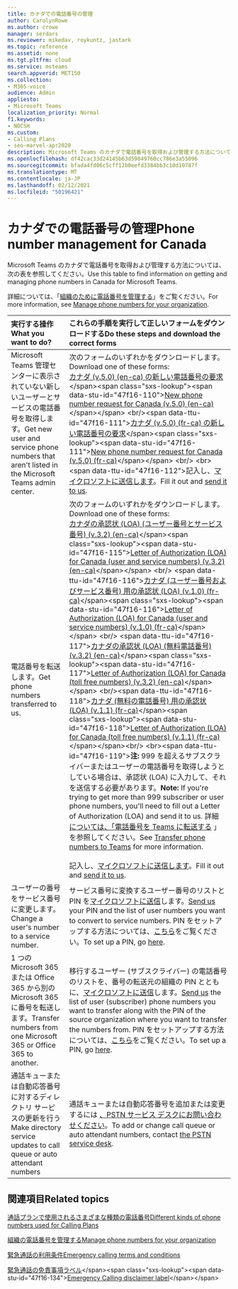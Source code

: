```yaml
---
title: カナダでの電話番号の管理
author: CarolynRowe
ms.author: crowe
manager: serdars
ms.reviewer: mikedav, roykuntz, jastark
ms.topic: reference
ms.assetid: none
ms.tgt.pltfrm: cloud
ms.service: msteams
search.appverid: MET150
ms.collection:
- M365-voice
audience: Admin
appliesto:
- Microsoft Teams
localization_priority: Normal
f1.keywords:
- NOCSH
ms.custom:
- Calling Plans
- seo-marvel-apr2020
description: Microsoft Teams のカナダで電話番号を取得および管理する方法については、次の表を参照してください。
ms.openlocfilehash: df42cac33d24145b63d59849760cc786e3a55096
ms.sourcegitcommit: bfada4fd06c5cff12b0eefd3384bb3c10d10787f
ms.translationtype: MT
ms.contentlocale: ja-JP
ms.lasthandoff: 02/12/2021
ms.locfileid: "50196421"
---
```

# <a name="phone-number-management-for-canada"></a><span data-ttu-id="47f16-103">カナダでの電話番号の管理</span><span class="sxs-lookup"><span data-stu-id="47f16-103">Phone number management for Canada</span></span>

<span data-ttu-id="47f16-104">Microsoft Teams のカナダで電話番号を取得および管理する方法については、次の表を参照してください。</span><span class="sxs-lookup"><span data-stu-id="47f16-104">Use this table to find information on getting and managing phone numbers in Canada for Microsoft Teams.</span></span>

<span data-ttu-id="47f16-105">詳細については、「[組織のために電話番号を管理する](manage-phone-numbers-for-your-organization.md)」をご覧ください。</span><span class="sxs-lookup"><span data-stu-id="47f16-105">For more information, see [Manage phone numbers for your organization](manage-phone-numbers-for-your-organization.md).</span></span>

| <span data-ttu-id="47f16-106">**実行する操作**</span><span class="sxs-lookup"><span data-stu-id="47f16-106">**What you want to do?**</span></span> | <span data-ttu-id="47f16-107">**これらの手順を実行して正しいフォームをダウンロードする**</span><span class="sxs-lookup"><span data-stu-id="47f16-107">**Do these steps and download the correct forms**</span></span> |
|:---   |:---    |
| <span data-ttu-id="47f16-108">Microsoft Teams 管理センターに表示されていない新しいユーザーとサービスの電話番号を取得します。</span><span class="sxs-lookup"><span data-stu-id="47f16-108">Get new user and service phone numbers that aren't listed in the Microsoft Teams admin center.</span></span>  <br/>   | <span data-ttu-id="47f16-109">次のフォームのいずれかをダウンロードします。</span><span class="sxs-lookup"><span data-stu-id="47f16-109">Download one of these forms:</span></span> <br/> <span data-ttu-id="47f16-110">[カナダ (v.5.0) (en-ca) の新しい電話番号の要求](https://github.com/MicrosoftDocs/OfficeDocs-SkypeForBusiness/blob/live/Teams/downloads/new-number-request-forms/new-phone-number-request-for-canada-(v.5.0)-(en-ca).pdf?raw=true)</span><span class="sxs-lookup"><span data-stu-id="47f16-110">[New phone number request for Canada (v.5.0) (en-ca)](https://github.com/MicrosoftDocs/OfficeDocs-SkypeForBusiness/blob/live/Teams/downloads/new-number-request-forms/new-phone-number-request-for-canada-(v.5.0)-(en-ca).pdf?raw=true)</span></span> <br/><span data-ttu-id="47f16-111">[カナダ (v.5.0) (fr-ca) の新しい電話番号の要求](https://github.com/MicrosoftDocs/OfficeDocs-SkypeForBusiness/blob/live/Teams/downloads/new-number-request-forms/new-phone-number-request-for-canada-(v.5.0)-(fr-ca).pdf?raw=true)</span><span class="sxs-lookup"><span data-stu-id="47f16-111">[New phone number request for Canada (v.5.0) (fr-ca)](https://github.com/MicrosoftDocs/OfficeDocs-SkypeForBusiness/blob/live/Teams/downloads/new-number-request-forms/new-phone-number-request-for-canada-(v.5.0)-(fr-ca).pdf?raw=true)</span></span>  <br/> <br><span data-ttu-id="47f16-112">記入し、[マイクロソフトに送信します](mailto:ptn@microsoft.com)。</span><span class="sxs-lookup"><span data-stu-id="47f16-112">Fill it out and [send it to us](mailto:ptn@microsoft.com).</span></span>      |
|<span data-ttu-id="47f16-113">電話番号を転送します。</span><span class="sxs-lookup"><span data-stu-id="47f16-113">Get phone numbers transferred to us.</span></span>  <br/> | <span data-ttu-id="47f16-114">次のフォームのいずれかをダウンロードします。</span><span class="sxs-lookup"><span data-stu-id="47f16-114">Download one of these forms:</span></span> <br/> <span data-ttu-id="47f16-115">[カナダの承認状 (LOA) (ユーザー番号とサービス番号) (v.3.2) (en-ca)](https://github.com/MicrosoftDocs/OfficeDocs-SkypeForBusiness/blob/live/Teams/downloads/LOA-forms/letter-of-authorization-(loa)-for-canada-(user-and-service-numbers)-(v.3.2)-(en-ca).pdf?raw=true)</span><span class="sxs-lookup"><span data-stu-id="47f16-115">[Letter of Authorization (LOA) for Canada (user and service numbers) (v.3.2) (en-ca)](https://github.com/MicrosoftDocs/OfficeDocs-SkypeForBusiness/blob/live/Teams/downloads/LOA-forms/letter-of-authorization-(loa)-for-canada-(user-and-service-numbers)-(v.3.2)-(en-ca).pdf?raw=true)</span></span> <br/> <span data-ttu-id="47f16-116">[カナダ (ユーザー番号およびサービス番号) 用の承認状 (LOA) (v.1.0) (fr-ca)](https://github.com/MicrosoftDocs/OfficeDocs-SkypeForBusiness/blob/live/Teams/downloads/LOA-forms/letter-of-authorization-(loa)-for-canada-(user-and-service-numbers)-(v.1.0)-(fr-ca).pdf?raw=true)</span><span class="sxs-lookup"><span data-stu-id="47f16-116">[Letter of Authorization (LOA) for Canada (user and service numbers) (v.1.0) (fr-ca)](https://github.com/MicrosoftDocs/OfficeDocs-SkypeForBusiness/blob/live/Teams/downloads/LOA-forms/letter-of-authorization-(loa)-for-canada-(user-and-service-numbers)-(v.1.0)-(fr-ca).pdf?raw=true)</span></span> <br/> <span data-ttu-id="47f16-117">[カナダの承認状 (LOA) (無料電話番号) (v.3.2) (en-ca)](https://github.com/MicrosoftDocs/OfficeDocs-SkypeForBusiness/blob/live/Teams/downloads/LOA-forms/letter-of-authorization-(loa)-for-canada-(toll-free-numbers)-(v.3.2)-(en-ca).pdf?raw=true)</span><span class="sxs-lookup"><span data-stu-id="47f16-117">[Letter of Authorization (LOA) for Canada (toll free numbers) (v.3.2) (en-ca)](https://github.com/MicrosoftDocs/OfficeDocs-SkypeForBusiness/blob/live/Teams/downloads/LOA-forms/letter-of-authorization-(loa)-for-canada-(toll-free-numbers)-(v.3.2)-(en-ca).pdf?raw=true)</span></span> <br/><span data-ttu-id="47f16-118">[カナダ (無料の電話番号) 用の承認状 (LOA) (v.1.1) (fr-ca)](https://github.com/MicrosoftDocs/OfficeDocs-SkypeForBusiness/blob/live/Teams/downloads/LOA-forms/Letter-of-authorization-(loa)-for-canada-(toll-free-numbers)-(v.1.1)-(fr-ca).pdf?raw=true)</span><span class="sxs-lookup"><span data-stu-id="47f16-118">[Letter of Authorization (LOA) for Canada (toll free numbers) (v.1.1) (fr-ca)](https://github.com/MicrosoftDocs/OfficeDocs-SkypeForBusiness/blob/live/Teams/downloads/LOA-forms/Letter-of-authorization-(loa)-for-canada-(toll-free-numbers)-(v.1.1)-(fr-ca).pdf?raw=true)</span></span><br/> <br><span data-ttu-id="47f16-119">**注:** 999 を超えるサブスクライバーまたはユーザーの電話番号を取得しようとしている場合は、承認状 (LOA) に入力して、それを送信する必要があります。</span><span class="sxs-lookup"><span data-stu-id="47f16-119">**Note:** If you're trying to get more than 999 subscriber or user phone numbers, you'll need to fill out a Letter of Authorization (LOA) and send it to us.</span></span> <span data-ttu-id="47f16-120">詳細 [については、「電話番号を Teams に転送する](../phone-number-calling-plans/transfer-phone-numbers-to-teams.md) 」を参照してください。</span><span class="sxs-lookup"><span data-stu-id="47f16-120">See [Transfer phone numbers to Teams](../phone-number-calling-plans/transfer-phone-numbers-to-teams.md) for more information.</span></span> <br/> <br><span data-ttu-id="47f16-121">記入し、[マイクロソフトに送信します](mailto:ptn@microsoft.com)。</span><span class="sxs-lookup"><span data-stu-id="47f16-121">Fill it out and [send it to us](mailto:ptn@microsoft.com).</span></span>  <br/> |
|<span data-ttu-id="47f16-122">ユーザーの番号をサービス番号に変更します。</span><span class="sxs-lookup"><span data-stu-id="47f16-122">Change a user's number to a service number.</span></span>  <br/>                                 | <span data-ttu-id="47f16-123">サービス番号に変換するユーザー番号のリストと PIN を[マイクロソフトに送信](mailto:ptn@microsoft.com)します。</span><span class="sxs-lookup"><span data-stu-id="47f16-123">[Send us](mailto:ptn@microsoft.com) your PIN and the list of user numbers you want to convert to service numbers.</span></span> <span data-ttu-id="47f16-124">PIN をセットアップする方法については、[こちら](../phone-number-calling-plans/port-order-overview.md#can-i-port-out-my-numbers-from-teams-to-a-different-phone-service-provider-or-carrier)をご覧ください。</span><span class="sxs-lookup"><span data-stu-id="47f16-124">To set up a PIN, go [here](../phone-number-calling-plans/port-order-overview.md#can-i-port-out-my-numbers-from-teams-to-a-different-phone-service-provider-or-carrier).</span></span>  <br/> |
|<span data-ttu-id="47f16-125">1 つの Microsoft 365 または Office 365 から別の Microsoft 365 に番号を転送します。</span><span class="sxs-lookup"><span data-stu-id="47f16-125">Transfer numbers from one Microsoft 365 or Office 365 to another.</span></span>  <br/>               | <span data-ttu-id="47f16-126">移行するユーザー (サブスクライバー) の電話番号のリストを、番号の転送元の組織の PIN とともに、[マイクロソフトに送信](mailto:ptn@microsoft.com)します。</span><span class="sxs-lookup"><span data-stu-id="47f16-126">[Send us](mailto:ptn@microsoft.com) the list of user (subscriber) phone numbers you want to transfer along with the PIN of the source organization where you want to transfer the numbers from.</span></span> <span data-ttu-id="47f16-127">PIN をセットアップする方法については、[こちら](../phone-number-calling-plans/port-order-overview.md#can-i-port-out-my-numbers-from-teams-to-a-different-phone-service-provider-or-carrier)をご覧ください。</span><span class="sxs-lookup"><span data-stu-id="47f16-127">To set up a PIN, go [here](../phone-number-calling-plans/port-order-overview.md#can-i-port-out-my-numbers-from-teams-to-a-different-phone-service-provider-or-carrier).</span></span>  <br/> |
|<span data-ttu-id="47f16-128">通話キューまたは自動応答番号に対するディレクトリ サービスの更新を行う</span><span class="sxs-lookup"><span data-stu-id="47f16-128">Make directory service updates to call queue or auto attendant numbers</span></span>|<span data-ttu-id="47f16-129">通話キューまたは自動応答番号を追加または変更するには [、PSTN サービス デスクにお問い合わせください](contact-pstn-service-desk.md)。</span><span class="sxs-lookup"><span data-stu-id="47f16-129">To add or change call queue or auto attendant numbers, contact [the PSTN service desk](contact-pstn-service-desk.md).</span></span> |

## <a name="related-topics"></a><span data-ttu-id="47f16-130">関連項目</span><span class="sxs-lookup"><span data-stu-id="47f16-130">Related topics</span></span>

[<span data-ttu-id="47f16-131">通話プランで使用されるさまざまな種類の電話番号</span><span class="sxs-lookup"><span data-stu-id="47f16-131">Different kinds of phone numbers used for Calling Plans</span></span>](../different-kinds-of-phone-numbers-used-for-calling-plans.md)

[<span data-ttu-id="47f16-132">組織の電話番号を管理する</span><span class="sxs-lookup"><span data-stu-id="47f16-132">Manage phone numbers for your organization</span></span>](manage-phone-numbers-for-your-organization.md)

[<span data-ttu-id="47f16-133">緊急通話の利用条件</span><span class="sxs-lookup"><span data-stu-id="47f16-133">Emergency calling terms and conditions</span></span>](../emergency-calling-terms-and-conditions.md)

<span data-ttu-id="47f16-134">[緊急通話の免責事項ラベル](https://download.microsoft.com/download/a/8/0/a807c43d-2177-4fe0-8732-86b3784ae6e5/emergency-calling-label-(en-us)-(v.1.0).zip)</span><span class="sxs-lookup"><span data-stu-id="47f16-134">[Emergency Calling disclaimer label](https://download.microsoft.com/download/a/8/0/a807c43d-2177-4fe0-8732-86b3784ae6e5/emergency-calling-label-(en-us)-(v.1.0).zip)</span></span>
